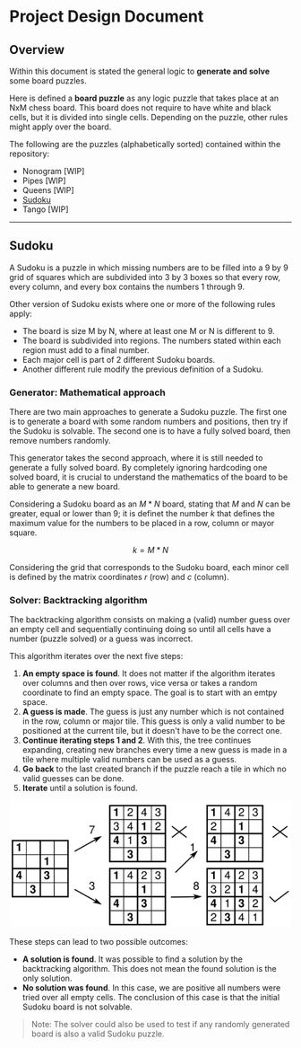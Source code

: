 # Project Design Document

## Overview

Within this document is stated the general logic to **generate and solve** some board puzzles.

Here is defined a **board puzzle** as any logic puzzle that takes place at an NxM chess board.
This board does not require to have white and black cells, but it is divided into single cells.
Depending on the puzzle, other rules might apply over the board.

The following are the puzzles (alphabetically sorted) contained within the repository:

- Nonogram [WIP]
- Pipes [WIP]
- Queens [WIP]
- [Sudoku](#sudoku)
- Tango [WIP]

---

## Sudoku

A Sudoku is a puzzle in which missing numbers are to be filled into a 9 by 9 grid of squares which are subdivided into 3 by 3 boxes so that every row, every column, and every box contains the numbers 1 through 9.

Other version of Sudoku exists where one or more of the following rules apply:

- The board is size M by N, where at least one M or N is different to 9.
- The board is subdivided into regions. The numbers stated within each region must add to a final number.
- Each major cell is part of 2 different Sudoku boards.
- Another different rule modify the previous definition of a Sudoku.

### Generator: Mathematical approach

There are two main approaches to generate a Sudoku puzzle.
The first one is to generate a board with some random numbers and positions, then try if the Sudoku is solvable.
The second one is to have a fully solved board, then remove numbers randomly.

This generator takes the second approach, where it is still needed to generate a fully solved board.
By completely ignoring hardcoding one solved board, it is crucial to understand the mathematics of the board to be able to generate a new board.

Considering a Sudoku board as an $M*N$ board, stating that $M$ and $N$ can be greater, equal or lower than 9;
it is definet the number $k$ that defines the maximum value for the numbers to be placed in a row, column or mayor square.

$$
k = M * N
$$

Considering the grid that corresponds to the Sudoku board, each minor cell is defined by the matrix coordinates $r$ (row) and $c$ (column).

### Solver: Backtracking algorithm

The backtracking algorithm consists on making a (valid) number guess over an empty cell and sequentially continuing doing so until all cells have a number (puzzle solved) or a guess was incorrect.

This algorithm iterates over the next five steps:

1. **An empty space is found**. It does not matter if the algorithm iterates over columns and then over rows, vice versa or takes a random coordinate to find an empty space. The goal is to start with an emtpy space.
2. **A guess is made**. The guess is just any number which is not contained in the row, column or major tile. This guess is only a valid number to be positioned at the current tile, but it doesn't have to be the correct one.
3. **Continue iterating steps 1 and 2**. With this, the tree continues expanding, creating new branches every time a new guess is made in a tile where multiple valid numbers can be used as a guess.
4. **Go back** to the last created branch if the puzzle reach a tile in which no valid guesses can be done.
5. **Iterate** until a solution is found.

![2x2 Sudoku board displaying a decision tree of the previous stated algorithm](../imgs/sudoku_decision_tree.png)

These steps can lead to two possible outcomes:

- **A solution is found**. It was possible to find a solution by the backtracking algorithm. This does not mean the found solution is the only solution.
- **No solution was found**. In this case, we are positive all numbers were tried over all empty cells. The conclusion of this case is that the initial Sudoku board is not solvable.

> Note: The solver could also be used to test if any randomly generated board is also a valid Sudoku puzzle.
